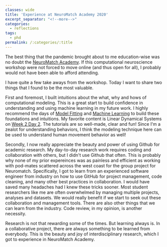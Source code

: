 ```yaml
---
classes: wide
title: 'Experience at NeuroMatch Academy 2020'
excerpt_separator: "<!--more-->"
categories:
  - reflections
tags:
  - phd
permalink: /:categories/:title
---
```


The best thing that the pandemic brought about to me education-wise was no doubt the [NeuroMatch Academy](https://www.neuromatchacademy.org/). If this computational neuroscience workshop were not forced to move online (and thus open for all), I probably would not have been able to afford attending. 

I have quite a few take aways from the workshop. Today I want to share two things that I found to be the most valuable.

First and foremost, I built intuitions about the what, why and hows of computational modeling. This is a great start to build confidence in understanding and using machine learning in my future work. I highly recommend the days of [Model Fitting](https://github.com/NeuromatchAcademy/course-content/blob/master/tutorials/README.md#w1d3---model-fitting) and [Machine Learning](https://github.com/NeuromatchAcademy/course-content/blob/master/tutorials/README.md#w1d4---machine-learning) to build these foundations and intuitions. My favorite content is Linear Dynamical Systems on [Week 2 Day 2](https://github.com/NeuromatchAcademy/course-content/blob/master/tutorials/README.md#w2d2---linear-systems). The tutorials are so well-made, clear and fun! Since I'm a zealot for understanding behaviors, I think the modeling technique here can be used to understand human movement behavior as well!

Secondly, I now really appreciate the beauty and power of using Github for academic research. My day-to-day research work requires coding and collaboration with others, but I didn't use Github that often. This is probably why none of my prior expereinces was as painless and efficient as working with pod-mates scattered across the west coast for the group project for Neuromatch. Specifically, I got to learn from an experienced software engineer from industry on how to use GitHub for project management, code cleaning, and many other best practices in collaboration. I would have saved many headaches had I knew these tricks sooner. Most student researchers like me are often overwhelmed by managing multiple projects, analyses and datasets. We would really benefit if we start to seek out these collaboration and management tools. There are also other things that we can learn from the industry. Code review, in my opinion, is another necessity.

Research is not that rewarding some of the times. But learning always is. In a collaborative project, there are always something to be learned from everybody. This is the beauty and joy of interdisciplinary research, which I got to experience in NeuroMatch Academy. 



